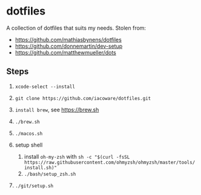 # dotfiles

A collection of dotfiles that suits my needs. Stolen from:

-   https://github.com/mathiasbynens/dotfiles
-   https://github.com/donnemartin/dev-setup
-   https://github.com/matthewmueller/dots

## Steps

1. `xcode-select --install`
2. `git clone https://github.com/iacoware/dotfiles.git`
3. `install brew`, see https://brew.sh
4. `./brew.sh`
5. `./macos.sh`
6. setup shell

    1. install `oh-my-zsh` with `sh -c "$(curl -fsSL https://raw.githubusercontent.com/ohmyzsh/ohmyzsh/master/tools/install.sh)"`
    2. `./bash/setup_zsh.sh`

7. `./git/setup.sh`
